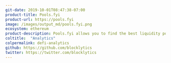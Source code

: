 ```yaml
---
git-date: 2019-10-01T08:47:38-07:00
product-title: Pools.fyi
product-url: https://pools.fyi
image: /images/output_md/pools.fyi.png
ecosystem: ethereum
product-description: Pools.fyi allows you to find the best liquidity pools on Uniswap, review historical returns for liquidity providers and explore trading activity
coltitle:  "Analytics"
colpermalink: defi-analytics
github: https://github.com/blocklytics
twitter: https://twitter.com/blocklytics
---
```

